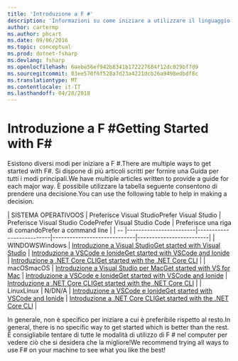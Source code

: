 ```yaml
---
title: 'Introduzione a F #'
description: 'Informazioni su come iniziare a utilizzare il linguaggio .NET di programmazione F #.'
author: cartermp
ms.author: phcart
ms.date: 09/06/2016
ms.topic: conceptual
ms.prod: dotnet-fsharp
ms.devlang: fsharp
ms.openlocfilehash: 6aebe56ef942b8341b172227684f12dc029bf7d9
ms.sourcegitcommit: 03ee570f6f528a7d23a4221dcb26a9498edbdf8c
ms.translationtype: MT
ms.contentlocale: it-IT
ms.lasthandoff: 04/28/2018
---
```

# <a name="getting-started-with-f"></a><span data-ttu-id="08b5f-103">Introduzione a F #</span><span class="sxs-lookup"><span data-stu-id="08b5f-103">Getting Started with F#</span></span> #

<span data-ttu-id="08b5f-104">Esistono diversi modi per iniziare a F #.</span><span class="sxs-lookup"><span data-stu-id="08b5f-104">There are multiple ways to get started with F#.</span></span>  <span data-ttu-id="08b5f-105">Si dispone di più articoli scritti per fornire una Guida per tutti i modi principali.</span><span class="sxs-lookup"><span data-stu-id="08b5f-105">We have multiple articles written to provide a guide for each major way.</span></span>  <span data-ttu-id="08b5f-106">È possibile utilizzare la tabella seguente consentono di prendere una decisione.</span><span class="sxs-lookup"><span data-stu-id="08b5f-106">You can use the following table to help in making a decision.</span></span>

| <span data-ttu-id="08b5f-107">SISTEMA OPERATIVO</span><span class="sxs-lookup"><span data-stu-id="08b5f-107">OS</span></span> | <span data-ttu-id="08b5f-108">Preferisce Visual Studio</span><span class="sxs-lookup"><span data-stu-id="08b5f-108">Prefer Visual Studio</span></span> | <span data-ttu-id="08b5f-109">Preferisce Visual Studio Code</span><span class="sxs-lookup"><span data-stu-id="08b5f-109">Prefer Visual Studio Code</span></span> | <span data-ttu-id="08b5f-110">Preferisce una riga di comando</span><span class="sxs-lookup"><span data-stu-id="08b5f-110">Prefer a command line</span></span> |
| -- |------------------------|--------------------------|-----------------------------|-------------------------|
| <span data-ttu-id="08b5f-111">WINDOWS</span><span class="sxs-lookup"><span data-stu-id="08b5f-111">Windows</span></span> | [<span data-ttu-id="08b5f-112">Introduzione a Visual Studio</span><span class="sxs-lookup"><span data-stu-id="08b5f-112">Get started with Visual Studio</span></span>](get-started-visual-studio.md) | [<span data-ttu-id="08b5f-113">Introduzione a VSCode e Ionide</span><span class="sxs-lookup"><span data-stu-id="08b5f-113">Get started with VSCode and Ionide</span></span>](get-started-vscode.md) | [<span data-ttu-id="08b5f-114">Introduzione a .NET Core CLI</span><span class="sxs-lookup"><span data-stu-id="08b5f-114">Get started with the .NET Core CLI</span></span>](get-started-command-line.md) |
| <span data-ttu-id="08b5f-115">macOS</span><span class="sxs-lookup"><span data-stu-id="08b5f-115">macOS</span></span> | [<span data-ttu-id="08b5f-116">Introduzione a Visual Studio per Mac</span><span class="sxs-lookup"><span data-stu-id="08b5f-116">Get started with VS for Mac</span></span>](get-started-with-visual-studio-for-mac.md) | [<span data-ttu-id="08b5f-117">Introduzione a VSCode e Ionide</span><span class="sxs-lookup"><span data-stu-id="08b5f-117">Get started with VSCode and Ionide</span></span>](get-started-vscode.md) | [<span data-ttu-id="08b5f-118">Introduzione a .NET Core CLI</span><span class="sxs-lookup"><span data-stu-id="08b5f-118">Get started with the .NET Core CLI</span></span>](get-started-command-line.md) |
| <span data-ttu-id="08b5f-119">Linux</span><span class="sxs-lookup"><span data-stu-id="08b5f-119">Linux</span></span> | <span data-ttu-id="08b5f-120">N/D</span><span class="sxs-lookup"><span data-stu-id="08b5f-120">N/A</span></span> | [<span data-ttu-id="08b5f-121">Introduzione a VSCode e Ionide</span><span class="sxs-lookup"><span data-stu-id="08b5f-121">Get started with VSCode and Ionide</span></span>](get-started-vscode.md) | [<span data-ttu-id="08b5f-122">Introduzione a .NET Core CLI</span><span class="sxs-lookup"><span data-stu-id="08b5f-122">Get started with the .NET Core CLI</span></span>](get-started-command-line.md) |

<span data-ttu-id="08b5f-123">In generale, non è specifico per iniziare a cui è preferibile rispetto al resto.</span><span class="sxs-lookup"><span data-stu-id="08b5f-123">In general, there is no specific way to get started which is better than the rest.</span></span>  <span data-ttu-id="08b5f-124">È consigliabile tentare di tutte le modalità di utilizzo di F # nel computer per vedere ciò che si desidera che la migliore!</span><span class="sxs-lookup"><span data-stu-id="08b5f-124">We recommend trying all ways to use F# on your machine to see what you like the best!</span></span>
